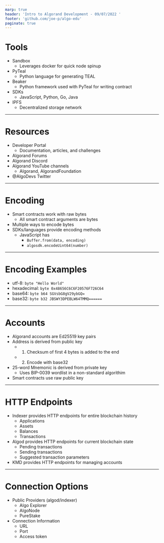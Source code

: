 ```yaml
---
marp: true
header: 'Intro to Algorand Development - 09/07/2022 '
footer: 'github.com/joe-p/algo-edu'
paginate: true
---
```

# Tools

* Sandbox
  * Leverages docker for quick node spinup
* PyTeal
  * Python language for generating TEAL
* Beaker
  * Python framework used with PyTeal for writing contract
* SDKs
  * JavaScript, Python, Go, Java
* IPFS
  * Decentralized storage network

---

# Resources

* Developer Portal
  * Documentation, articles, and challenges
* Algorand Forums
* Algorand Discord
* Algorand YouTube channels
  * Algorand, AlgorandFoundation
* @AlgoDevs Twitter

---

# Encoding

* Smart contracts work with raw bytes
  * All smart contract arguments are bytes
* Multiple ways to encode bytes
* SDKs/languages provide encoding methods
  * JavaScript has 
    * `Buffer.from(data, encoding)`
    * `algosdk.encodeUint64(number)`
---

# Encoding Examples
  * utf-8: `byte "Hello World"`
  * hexadecimal: `byte 0x48656C6C6F20576F726C64`
  * base64: `byte b64 SGVsbG8gV29ybGQ=`
  * base32: `byte b32 JBSWY3DPEBLW64TMMQ======`

---

# Accounts

* Algorand accounts are Ed25519 key pairs
* Address is derived from public key
  * 1. Checksum of first 4 bytes is added to the end
  * 2. Encode with base32
* 25-word Mnemonic is derived from private key
  * Uses BIP-0039 wordlist in a non-standard algorithim
* Smart contracts use raw public key

---

# HTTP Endpoints

* Indexer provides HTTP endpoints for entire blockchain history
  * Applications
  * Assets
  * Balances
  * Transactions
* Algod provides HTTP endpoints for current blockchain state
  * Pending transactions
  * Sending transactions
  * Suggested transaction parameters
* KMD provides HTTP endpoints for managing accounts

<!-- Generally everything on indexer is from algod, but indexer is preferred when available -->
---

# Connection Options

* Public Providers (algod/indexer)
  * Algo Explorer
  * AlgoNode
  * PureStake
* Connection Information
  * URL
  * Port
  * Access token